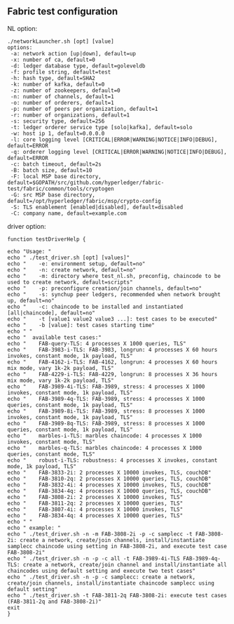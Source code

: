 ## Fabric test configuration



NL option:

    ./networkLauncher.sh [opt] [value]
    options:
     -a: network action [up|down], default=up
     -x: number of ca, default=0
     -d: ledger database type, default=goleveldb
     -f: profile string, default=test
     -h: hash type, default=SHA2
     -k: number of kafka, default=0
     -z: number of zookeepers, default=0
     -n: number of channels, default=1
     -o: number of orderers, default=1
     -p: number of peers per organization, default=1
     -r: number of organizations, default=1
     -s: security type, default=256
     -t: ledger orderer service type [solo|kafka], default=solo
     -w: host ip 1, default=0.0.0.0
     -l: core logging level [CRITICAL|ERROR|WARNING|NOTICE|INFO|DEBUG], default=ERROR
     -q: orderer logging level [CRITICAL|ERROR|WARNING|NOTICE|INFO|DEBUG], default=ERROR
     -c: batch timeout, default=2s
     -B: batch size, default=10
     -F: local MSP base directory, default=$GOPATH/src/github.com/hyperledger/fabric-test/fabric/common/tools/cryptogen
     -G: src MSP base directory, default=/opt/hyperledger/fabric/msp/crypto-config
     -S: TLS enablement [enabled|disabled], default=disabled
     -C: company name, default=example.com

driver option:


    function testDriverHelp {

    echo "Usage: "
    echo " ./test_driver.sh [opt] [values]"
    echo "    -e: environment setup, default=no"
    echo "    -n: create network, default=no"
    echo "    -m: directory where test_nl.sh, preconfig, chaincode to be used to create network, default=scripts"
    echo "    -p: preconfigure creation/join channels, default=no"
    echo "    -s: synchup peer ledgers, recommended when network brought up, default=no"
    echo "    -c: chaincode to be installed and instantiated [all|chaincode], default=no"
    echo "    -t [value1 value2 value3 ...]: test cases to be executed"
    echo "    -b [value]: test cases starting time"
    echo " "
    echo "  available test cases:"
    echo "    FAB-query-TLS: 4 processes X 1000 queries, TLS"
    echo "    FAB-3983-i-TLS: FAB-3983, longrun: 4 processes X 60 hours invokes, constant mode, 1k payload, TLS"
    echo "    FAB-4162-i-TLS: FAB-4162, longrun: 4 processes X 60 hours mix mode, vary 1k-2k payload, TLS"
    echo "    FAB-4229-i-TLS: FAB-4229, longrun: 8 processes X 36 hours mix mode, vary 1k-2k payload, TLS"
    echo "    FAB-3989-4i-TLS: FAB-3989, stress: 4 processes X 1000 invokes, constant mode, 1k payload, TLS"
    echo "    FAB-3989-4q-TLS: FAB-3989, stress: 4 processes X 1000 queries, constant mode, 1k payload, TLS"
    echo "    FAB-3989-8i-TLS: FAB-3989, stress: 8 processes X 1000 invokes, constant mode, 1k payload, TLS"
    echo "    FAB-3989-8q-TLS: FAB-3989, stress: 8 processes X 1000 queries, constant mode, 1k payload, TLS"
    echo "    marbles-i-TLS: marbles chaincode: 4 processes X 1000 invokes, constant mode, TLS"
    echo "    marbles-q-TLS: marbles chaincode: 4 processes X 1000 queries, constant mode, TLS"
    echo "    robust-i-TLS: robustness: 4 processes X invokes, constant mode, 1k payload, TLS"
    echo "    FAB-3833-2i: 2 processes X 10000 invokes, TLS, couchDB"
    echo "    FAB-3810-2q: 2 processes X 10000 queries, TLS, couchDB"
    echo "    FAB-3832-4i: 4 processes X 10000 invokes, TLS, couchDB"
    echo "    FAB-3834-4q: 4 processes X 10000 queries, TLS, couchDB"
    echo "    FAB-3808-2i: 2 processes X 10000 invokes, TLS"
    echo "    FAB-3811-2q: 2 processes X 10000 queries, TLS"
    echo "    FAB-3807-4i: 4 processes X 10000 invokes, TLS"
    echo "    FAB-3834-4q: 4 processes X 10000 queries, TLS"
    echo " "
    echo " example: "
    echo " ./test_driver.sh -n -m FAB-3808-2i -p -c samplecc -t FAB-3808-2i: create a network, create/join channels, install/instantiate samplecc chaincode using setting in FAB-3808-2i, and execute test case FAB-3808-2i"
    echo " ./test_driver.sh -n -p -c all -t FAB-3989-4i-TLS FAB-3989-4q-TLS: create a network, create/join channel and install/instantiate all chaincodes using default setting and execute two test cases"
    echo " ./test_driver.sh -n -p -c samplecc: create a network, create/join channels, install/instantiate chaincode samplecc using default setting"
    echo " ./test_driver.sh -t FAB-3811-2q FAB-3808-2i: execute test cases (FAB-3811-2q and FAB-3808-2i)"
    exit
    }
